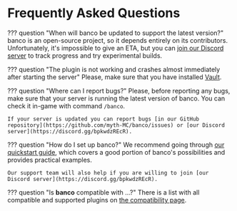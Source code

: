 # Frequently Asked Questions

??? question "When will banco be updated to support the latest version?"
    banco is an open-source project, so it depends entirely on its contributors. Unfortunately, it's impossible to give an ETA, but you can [join our Discord server](https://discord.gg/bpkwdzREcR) to track progress and try experimental builds.

??? question "The plugin is not working and crashes almost immediately after starting the server"
    Please, make sure that you have installed [Vault](https://www.spigotmc.org/resources/vault.34315/).

??? question "Where can I report bugs?"
    Please, before reporting any bugs, make sure that your server is running the latest version of banco. You can check it in-game with command `/banco`.

    If your server is updated you can report bugs [in our GitHub repository](https://github.com/myth-MC/banco/issues) or [our Discord server](https://discord.gg/bpkwdzREcR).

??? question "How do I set up banco?"
    We recommend going through [our quickstart guide](../getting-started/index.md), which covers a good portion of banco's possibilities and provides practical examples.

    Our support team will also help if you are willing to join [our Discord server](https://discord.gg/bpkwdzREcR).

??? question "Is **banco** compatible with ...?"
    There is a list with all compatible and supported plugins on [the compatibility page](../getting-started/compatibility/other-plugins.md).